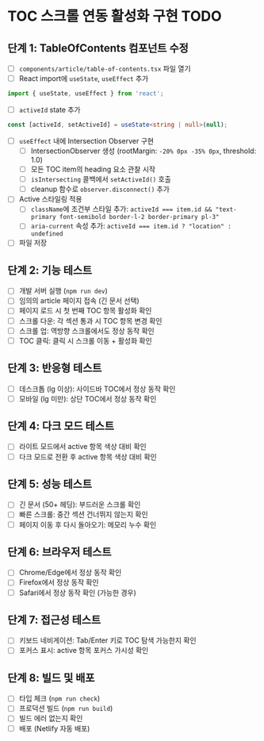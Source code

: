 # TOC 스크롤 연동 활성화 구현 TODO

## 단계 1: TableOfContents 컴포넌트 수정
- [ ] `components/article/table-of-contents.tsx` 파일 열기
- [ ] React import에 `useState`, `useEffect` 추가
```typescript
import { useState, useEffect } from 'react';
```
- [ ] `activeId` state 추가
```typescript
const [activeId, setActiveId] = useState<string | null>(null);
```
- [ ] `useEffect` 내에 Intersection Observer 구현
  - [ ] IntersectionObserver 생성 (rootMargin: `-20% 0px -35% 0px`, threshold: 1.0)
  - [ ] 모든 TOC item의 heading 요소 관찰 시작
  - [ ] `isIntersecting` 콜백에서 `setActiveId()` 호출
  - [ ] cleanup 함수로 `observer.disconnect()` 추가
- [ ] Active 스타일링 적용
  - [ ] `className`에 조건부 스타일 추가: `activeId === item.id && "text-primary font-semibold border-l-2 border-primary pl-3"`
  - [ ] `aria-current` 속성 추가: `activeId === item.id ? "location" : undefined`
- [ ] 파일 저장

## 단계 2: 기능 테스트
- [ ] 개발 서버 실행 (`npm run dev`)
- [ ] 임의의 article 페이지 접속 (긴 문서 선택)
- [ ] 페이지 로드 시 첫 번째 TOC 항목 활성화 확인
- [ ] 스크롤 다운: 각 섹션 통과 시 TOC 항목 변경 확인
- [ ] 스크롤 업: 역방향 스크롤에서도 정상 동작 확인
- [ ] TOC 클릭: 클릭 시 스크롤 이동 + 활성화 확인

## 단계 3: 반응형 테스트
- [ ] 데스크톱 (lg 이상): 사이드바 TOC에서 정상 동작 확인
- [ ] 모바일 (lg 미만): 상단 TOC에서 정상 동작 확인

## 단계 4: 다크 모드 테스트
- [ ] 라이트 모드에서 active 항목 색상 대비 확인
- [ ] 다크 모드로 전환 후 active 항목 색상 대비 확인

## 단계 5: 성능 테스트
- [ ] 긴 문서 (50+ 헤딩): 부드러운 스크롤 확인
- [ ] 빠른 스크롤: 중간 섹션 건너뛰지 않는지 확인
- [ ] 페이지 이동 후 다시 돌아오기: 메모리 누수 확인

## 단계 6: 브라우저 테스트
- [ ] Chrome/Edge에서 정상 동작 확인
- [ ] Firefox에서 정상 동작 확인
- [ ] Safari에서 정상 동작 확인 (가능한 경우)

## 단계 7: 접근성 테스트
- [ ] 키보드 네비게이션: Tab/Enter 키로 TOC 탐색 가능한지 확인
- [ ] 포커스 표시: active 항목 포커스 가시성 확인

## 단계 8: 빌드 및 배포
- [ ] 타입 체크 (`npm run check`)
- [ ] 프로덕션 빌드 (`npm run build`)
- [ ] 빌드 에러 없는지 확인
- [ ] 배포 (Netlify 자동 배포)

